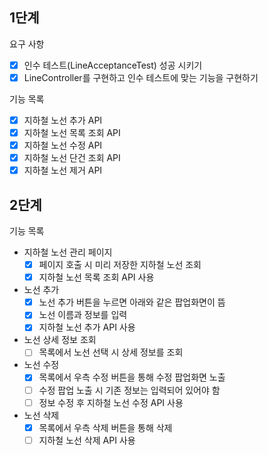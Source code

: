## 1단계 
요구 사항
- [x] 인수 테스트(LineAcceptanceTest) 성공 시키기
- [x] LineController를 구현하고 인수 테스트에 맞는 기능을 구현하기

기능 목록
- [x] 지하철 노선 추가 API
- [x] 지하철 노선 목록 조회 API
- [x] 지하철 노선 수정 API
- [x] 지하철 노선 단건 조회 API
- [x] 지하철 노선 제거 API

## 2단계
기능 목록
- 지하철 노선 관리 페이지
    - [x] 페이지 호출 시 미리 저장한 지하철 노선 조회
    - [x] 지하철 노선 목록 조회 API 사용
- 노선 추가
    - [x] 노선 추가 버튼을 누르면 아래와 같은 팝업화면이 뜸
    - [x] 노선 이름과 정보를 입력
    - [x] 지하철 노선 추가 API 사용
- 노선 상세 정보 조회
    - [ ] 목록에서 노선 선택 시 상세 정보를 조회
- 노선 수정
    - [x] 목록에서 우측 수정 버튼을 통해 수정 팝업화면 노출
    - [ ] 수정 팝업 노출 시 기존 정보는 입력되어 있어야 함
    - [ ] 정보 수정 후 지하철 노선 수정 API 사용
- 노선 삭제
    - [x] 목록에서 우측 삭제 버튼을 통해 삭제
    - [ ] 지하철 노선 삭제 API 사용
